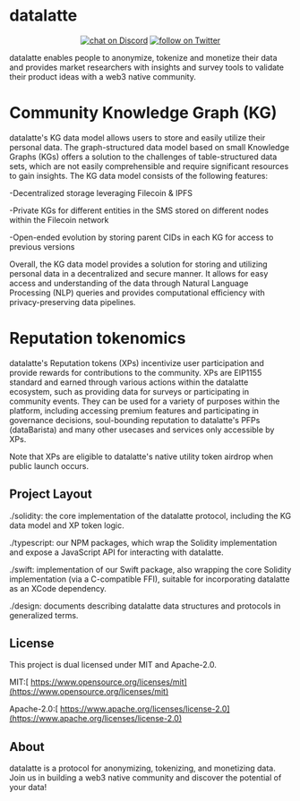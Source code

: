 datalatte
=========
<p align="center">
    <a href="https://discord.com/invite/saUmuZ3Rrw">
        <img src="https://img.shields.io/discord/308323056592486420?logo=discord"
            alt="chat on Discord"></a>
    <a href="https://twitter.com/intent/follow?screen_name=DATALATTE_">
        <img src="https://img.shields.io/twitter/follow/DATALATTE_?style=social&logo=twitter"
            alt="follow on Twitter"></a>
</p>

datalatte enables people to anonymize, tokenize and monetize their data and provides market researchers with insights and survey tools to validate their product ideas with a web3 native community.

Community Knowledge Graph (KG)
==============================

datalatte's KG data model allows users to store and easily utilize their personal data. The graph-structured data model based on small Knowledge Graphs (KGs) offers a solution to the challenges of table-structured data sets, which are not easily comprehensible and require significant resources to gain insights. The KG data model consists of the following features:

-Decentralized storage leveraging Filecoin & IPFS

-Private KGs for different entities in the SMS stored on different nodes within the Filecoin network

-Open-ended evolution by storing parent CIDs in each KG for access to previous versions

Overall, the KG data model provides a solution for storing and utilizing personal data in a decentralized and secure manner. It allows for easy access and understanding of the data through Natural Language Processing (NLP) queries and provides computational efficiency with privacy-preserving data pipelines.

Reputation tokenomics 
======================

datalatte's Reputation tokens (XPs) incentivize user participation and provide rewards for contributions to the community. XPs are EIP1155 standard and earned through various actions within the datalatte ecosystem, such as providing data for surveys or participating in community events. They can be used for a variety of purposes within the platform, including accessing premium features and participating in governance decisions, soul-bounding reputation to datalatte's PFPs (dataBarista) and many other usecases and services only accessible by XPs. 

Note that XPs are eligible to datalatte's native utility token airdrop when public launch occurs. 

Project Layout
--------------

./solidity: the core implementation of the datalatte protocol, including the KG data model and XP token logic.

./typescript: our NPM packages, which wrap the Solidity implementation and expose a JavaScript API for interacting with datalatte.

./swift: implementation of our Swift package, also wrapping the core Solidity implementation (via a C-compatible FFI), suitable for incorporating datalatte as an XCode dependency.

./design: documents describing datalatte data structures and protocols in generalized terms.

License
-------

This project is dual licensed under MIT and Apache-2.0.

MIT:[  https://www.opensource.org/licenses/mit](https://www.opensource.org/licenses/mit)

Apache-2.0:[  https://www.apache.org/licenses/license-2.0](https://www.apache.org/licenses/license-2.0)

About
-----

datalatte is a protocol for anonymizing, tokenizing, and monetizing data. Join us in building a web3 native community and discover the potential of your data!
